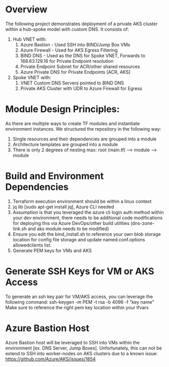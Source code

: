 # Overview 
The following project demonstrates deployment of a private AKS cluster within a hub-spoke model with custom DNS. It consists of: 
1. Hub VNET with:
    1. Azure Bastion - Used SSH into BIND/Jump Box VMs
    2. Azure Firewall - Used for AKS Egress Filtering
    3. BIND DNS - Used as the DNS for Spoke VNET, Forwards to 168.63.129.16 for Private Endpoint resolution
    4. Private Endpoint Subnet for ACR/other shared resources
    5. Azure Private DNS for Private Endpoints [ACR, AKS]
2. Spoke VNET with:
    1. VNET Custom DNS Servers pointed to BIND DNS
    2. Private AKS Cluster with UDR to Azure Firewall for Egress

# Module Design Principles:
As there are multiple ways to create TF modules and instantiate environment instances. We structured the repository in the following way: 
1. Single resources and their dependencies are grouped into a module 
2. Architecture templates are grouped into a module
3. There is only 2 degrees of nesting max: root (main.tf) --> module --> module

# Build and Environment Dependencies 
1. Terraform execution environment should be within a linux context
2. jq lib [sudo apt-get install jq], Azure CLI needed
3. Assumption is that you leveraged the azure cli login auth method within your dev environment, there needs to be additional code modifications for deploying this via Azure DevOps/other build utilities (dns-zone-link.sh and aks module needs to be modified)
4. Ensure you edit the bind_install.sh to reference your own blob storage location for config file storage and update named.conf.options allowedclients list. 
5. Generate PEM keys for VMs and AKS

# Generate SSH Keys for VM or AKS Access
To generate an ssh key pair for VM/AKS access, you can leverage the following command: 
ssh-keygen -m PEM -t rsa -b 4096 -f "key name"
Make sure to reference the right pem key location within your tfvars 

# Azure Bastion Host 
Azure Bastion host will be leveraged to SSH into VMs within the environment [ex. DNS Server, Jump Boxes]. Unfortunately, this can not be extend to SSH into worker-nodes on AKS clusters due to a known issue: https://github.com/Azure/AKS/issues/1854 